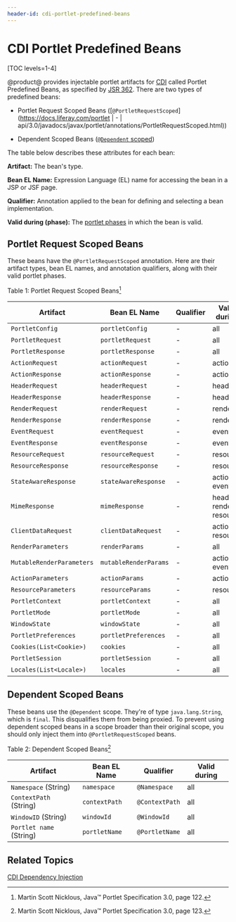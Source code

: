 ```yaml
---
header-id: cdi-portlet-predefined-beans
---
```


# CDI Portlet Predefined Beans

[TOC levels=1-4]

@product@ provides injectable portlet artifacts for
[CDI](/docs/7-2/frameworks/-/knowledge_base/f/cdi-dependency-injection) called
Portlet Predefined Beans, as specified by [JSR 362](https://jcp.org/en/jsr/detail?id=362). 
There are two types of predefined
beans:

-   Portlet Request Scoped Beans
    ([`@PortletRequestScoped`](https://docs.liferay.com/portlet | - | api/3.0/javadocs/javax/portlet/annotations/PortletRequestScoped.html)) 

-   Dependent Scoped Beans ([`@Dependent`
    scoped](https://docs.oracle.com/javaee/7/api/javax/enterprise/context/Dependent.html))

The table below describes these attributes for each bean: 

**Artifact:** The bean's type. 

**Bean EL Name:** Expression Language (EL) name for accessing the bean in a JSP 
or JSF page. 

**Qualifier:** Annotation applied to the bean for defining and selecting a bean
implementation. 

**Valid during (phase):** The 
[portlet phases](/docs/7-2/frameworks/-/knowledge_base/f/portlets)
in which the bean is valid. 

## Portlet Request Scoped Beans

These beans have the `@PortletRequestScoped` annotation. Here are their artifact
types, bean EL names, and annotation qualifiers, along with their valid portlet
phases. 

Table 1: Portlet Request Scoped Beans[^1]

| Artifact | Bean EL Name | Qualifier | Valid during | 
| -------- | ------------ | --------- | ------------ |
| `PortletConfig` | `portletConfig` | - | all | 
| `PortletRequest` | `portletRequest` | - | all | 
| `PortletResponse` | `portletResponse` | - | all | 
| `ActionRequest` | `actionRequest` | - | action |
| `ActionResponse` | `actionResponse` | - | action | 
| `HeaderRequest` | `headerRequest` | - | header | 
| `HeaderResponse` | `headerResponse` | - | header | 
| `RenderRequest` | `renderRequest` | - | render | 
| `RenderResponse` | `renderResponse` | - | render | 
| `EventRequest` | `eventRequest` | - | event | 
| `EventResponse` | `eventResponse` | - | event | 
| `ResourceRequest` | `resourceRequest` | - | resource | 
| `ResourceResponse` | `resourceResponse` | - | resource | 
| `StateAwareResponse` | `stateAwareResponse` | - | action, event |
| `MimeResponse` | `mimeResponse` | - | header, render, resource | 
| `ClientDataRequest` | `clientDataRequest` | - | action, resource | 
| `RenderParameters` | `renderParams` | - | all |
| `MutableRenderParameters` | `mutableRenderParams` | - | action, event | 
| `ActionParameters` | `actionParams` | - | action | 
| `ResourceParameters` | `resourceParams` | - | resource | 
| `PortletContext` | `portletContext` | - | all |
| `PortletMode` | `portletMode` | - | all |
| `WindowState` | `windowState` | - | all |
| `PortletPreferences` | `portletPreferences` | - | all |
| `Cookies(List<Cookie>)` | `cookies` | - | all |
| `PortletSession` | `portletSession` | - | all | 
| `Locales(List<Locale>)` | `locales` | - | all |

## Dependent Scoped Beans 

These beans use the `@Dependent` scope. They're of type `java.lang.String`,
which is `final`. This disqualifies them from being proxied. To prevent using
dependent scoped beans in a scope broader than their original scope, you should
only inject them into `@PortletRequestScoped` beans. 

Table 2: Dependent Scoped Beans[^2]

| Artifact | Bean EL Name | Qualifier | Valid during |
| -------- | ------------ | --------- | ------------ |
| `Namespace` (String) | `namespace` | `@Namespace` | all |
| `ContextPath` (String) | `contextPath` | `@ContextPath` | all |
| `WindowID` (String) | `windowId` | `@WindowId` | all |
| `Portlet name` (String) | `portletName` | `@PortletName` | all |

[^1]: Martin Scott Nicklous, Java&trade; Portlet Specification 3.0, page 122. 
 
[^2]: Martin Scott Nicklous, Java&trade; Portlet Specification 3.0, page 123. 

## Related Topics

[CDI Dependency Injection](/docs/7-2/frameworks/-/knowledge_base/f/cdi-dependency-injection)
